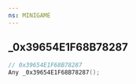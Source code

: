 ```yaml
---
ns: MINIGAME
---
```

## _0x39654E1F68B78287

```c
// 0x39654E1F68B78287
Any _0x39654E1F68B78287();
```

